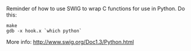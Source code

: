 Reminder of how to use SWIG to wrap C functions for use in Python.
Do this:

    make
    gdb -x hook.x `which python`

More info: http://www.swig.org/Doc1.3/Python.html

